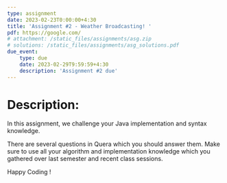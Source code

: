 ```yaml
---
type: assignment
date: 2023-02-23T0:00:00+4:30
title: 'Assignment #2 - Weather Broadcasting! '
pdf: https://google.com/
# attachment: /static_files/assignments/asg.zip
# solutions: /static_files/assignments/asg_solutions.pdf
due_event: 
    type: due
    date: 2023-02-29T9:59:59+4:30
    description: 'Assignment #2 due'
---
```


# Description:
In this assignment, we challenge your Java implementation and syntax knowledge.


There are several questions in Quera which you should answer them. Make sure to use all your algorithm and implementation knowledge which you gathered over last semester and recent class sessions.


Happy Coding !